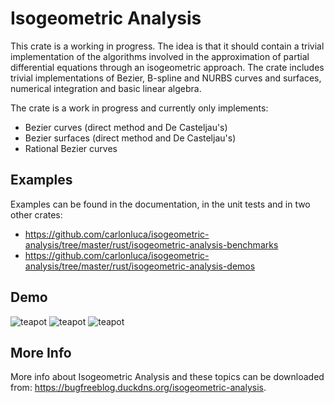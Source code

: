 # Isogeometric Analysis

This crate is a working in progress. The idea is that it should contain a trivial implementation of the algorithms involved in the approximation of partial differential equations through an isogeometric approach. The crate includes trivial implementations of Bezier, B-spline and NURBS curves and surfaces, numerical integration and basic linear algebra.

The crate is a work in progress and currently only implements:

* Bezier curves (direct method and De Casteljau's)
* Bezier surfaces (direct method and De Casteljau's)
* Rational Bezier curves

## Examples

Examples can be found in the documentation, in the unit tests and in two other crates:

* https://github.com/carlonluca/isogeometric-analysis/tree/master/rust/isogeometric-analysis-benchmarks
* https://github.com/carlonluca/isogeometric-analysis/tree/master/rust/isogeometric-analysis-demos

## Demo

![teapot](https://github.com/carlonluca/isogeometric-analysis/raw/master/rust/isogeometric-analysis/images/bezier_teapot.png)
![teapot](https://github.com/carlonluca/isogeometric-analysis/raw/master/rust/isogeometric-analysis/images/bezier_teacup.png)
![teapot](https://github.com/carlonluca/isogeometric-analysis/raw/master/rust/isogeometric-analysis/images/bezier_teaspoon.png)

## More Info

More info about Isogeometric Analysis and these topics can be downloaded from: https://bugfreeblog.duckdns.org/isogeometric-analysis.